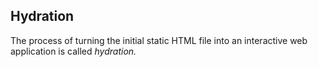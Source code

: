 ## Hydration
The process of turning the initial static HTML file into an interactive web application is called _hydration._

